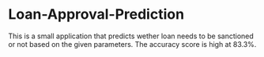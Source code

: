 ﻿# Loan-Approval-Prediction
This is a small application that predicts wether loan needs to be sanctioned or not based on the given parameters. The accuracy score is high at 83.3%.
